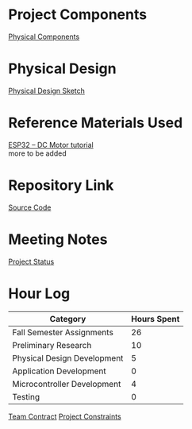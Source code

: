 # Project Components
[Physical Components](../Physical_Design/Physical_Components.md)
# Physical Design
[Physical Design Sketch](../Physical_Design/Design_Sketch.png)
# Reference Materials Used
[ESP32 – DC Motor tutorial](https://esp32io.com/tutorials/esp32-dc-motor) <br>
more to be added
# Repository Link
[Source Code](../src)
# Meeting Notes
[Project Status](../Assignments/Project_Status.md)
# Hour Log
Category | Hours Spent
------ | ------
Fall Semester Assignments | 26
Preliminary Research | 10
Physical Design Development | 5
Application Development | 0
Microcontroller Development | 4
Testing | 0
[Team Contract](/Assignments/Team_Contract.md)
[Project Constraints](/Assignments/Major_Project_Constraints.md)
